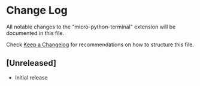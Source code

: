 # Change Log

All notable changes to the "micro-python-terminal" extension will be documented in this file.

Check [Keep a Changelog](http://keepachangelog.com/) for recommendations on how to structure this file.

## [Unreleased]

- Initial release